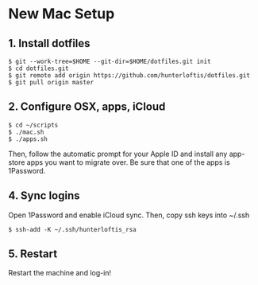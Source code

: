 # New Mac Setup

## 1. Install dotfiles

```
$ git --work-tree=$HOME --git-dir=$HOME/dotfiles.git init
$ cd dotfiles.git
$ git remote add origin https://github.com/hunterloftis/dotfiles.git
$ git pull origin master
```

## 2. Configure OSX, apps, iCloud

```
$ cd ~/scripts
$ ./mac.sh
$ ./apps.sh
```

Then, follow the automatic prompt for your Apple ID and install any app-store apps you want to migrate over.
Be sure that one of the apps is 1Password.

## 4. Sync logins

Open 1Password and enable iCloud sync.
Then, copy ssh keys into ~/.ssh

```
$ ssh-add -K ~/.ssh/hunterloftis_rsa
```

## 5. Restart

Restart the machine and log-in!